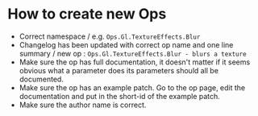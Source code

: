 # How to create new Ops

- Correct namespace / e.g. `Ops.Gl.TextureEffects.Blur`
- Changelog has been updated with correct op name and one line summary / new op : `Ops.Gl.TextureEffects.Blur - blurs a texture `
- Make sure the op has full documentation, it doesn't matter if it seems obvious what a parameter does its parameters should all be documented.
- Make sure the op has an example patch. Go to the op page, edit the documentation and put in the short-id of the example patch.
- Make sure the author name is correct.
